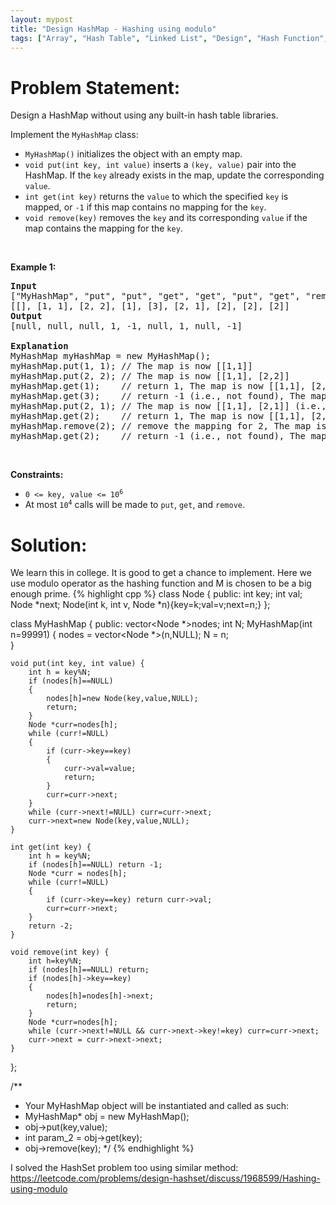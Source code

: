 ```yaml
---
layout: mypost
title: "Design HashMap - Hashing using modulo"
tags: ["Array", "Hash Table", "Linked List", "Design", "Hash Function", "C++", "Easy"]
---
```

# Problem Statement:
<p>Design a HashMap without using any built-in hash table libraries.</p>

<p>Implement the <code>MyHashMap</code> class:</p>

<ul>
	<li><code>MyHashMap()</code> initializes the object with an empty map.</li>
	<li><code>void put(int key, int value)</code> inserts a <code>(key, value)</code> pair into the HashMap. If the <code>key</code> already exists in the map, update the corresponding <code>value</code>.</li>
	<li><code>int get(int key)</code> returns the <code>value</code> to which the specified <code>key</code> is mapped, or <code>-1</code> if this map contains no mapping for the <code>key</code>.</li>
	<li><code>void remove(key)</code> removes the <code>key</code> and its corresponding <code>value</code> if the map contains the mapping for the <code>key</code>.</li>
</ul>

<p>&nbsp;</p>
<p><strong class="example">Example 1:</strong></p>

<pre>
<strong>Input</strong>
[&quot;MyHashMap&quot;, &quot;put&quot;, &quot;put&quot;, &quot;get&quot;, &quot;get&quot;, &quot;put&quot;, &quot;get&quot;, &quot;remove&quot;, &quot;get&quot;]
[[], [1, 1], [2, 2], [1], [3], [2, 1], [2], [2], [2]]
<strong>Output</strong>
[null, null, null, 1, -1, null, 1, null, -1]

<strong>Explanation</strong>
MyHashMap myHashMap = new MyHashMap();
myHashMap.put(1, 1); // The map is now [[1,1]]
myHashMap.put(2, 2); // The map is now [[1,1], [2,2]]
myHashMap.get(1);    // return 1, The map is now [[1,1], [2,2]]
myHashMap.get(3);    // return -1 (i.e., not found), The map is now [[1,1], [2,2]]
myHashMap.put(2, 1); // The map is now [[1,1], [2,1]] (i.e., update the existing value)
myHashMap.get(2);    // return 1, The map is now [[1,1], [2,1]]
myHashMap.remove(2); // remove the mapping for 2, The map is now [[1,1]]
myHashMap.get(2);    // return -1 (i.e., not found), The map is now [[1,1]]
</pre>

<p>&nbsp;</p>
<p><strong>Constraints:</strong></p>

<ul>
	<li><code>0 &lt;= key, value &lt;= 10<sup>6</sup></code></li>
	<li>At most <code>10<sup>4</sup></code> calls will be made to <code>put</code>, <code>get</code>, and <code>remove</code>.</li>
</ul>

# Solution:
We learn this in college. It is good to get a chance to implement.
Here we use modulo operator as the hashing function and M is chosen to be a big enough prime.
 {% highlight cpp %} 
class Node {
    public:
    int key;
    int val;
    Node *next;
    Node(int k, int v, Node *n){key=k;val=v;next=n;}
};

class MyHashMap {
public:
    vector<Node *>nodes;
    int N;
    MyHashMap(int n=99991) {
        nodes = vector<Node *>(n,NULL);
        N = n;        
    }
    
    void put(int key, int value) {
        int h = key%N;
        if (nodes[h]==NULL)
        {
            nodes[h]=new Node(key,value,NULL);
            return;
        }
        Node *curr=nodes[h];
        while (curr!=NULL)
        {
            if (curr->key==key)
            {
                curr->val=value;
                return;
            }
            curr=curr->next;
        }
        while (curr->next!=NULL) curr=curr->next;
        curr->next=new Node(key,value,NULL);
    }
    
    int get(int key) {
        int h = key%N;
        if (nodes[h]==NULL) return -1;
        Node *curr = nodes[h];
        while (curr!=NULL)
        {
            if (curr->key==key) return curr->val;
            curr=curr->next;
        }
        return -2;
    }
    
    void remove(int key) {
        int h=key%N;
        if (nodes[h]==NULL) return;
        if (nodes[h]->key==key) 
        {
            nodes[h]=nodes[h]->next;
            return;
        }
        Node *curr=nodes[h];
        while (curr->next!=NULL && curr->next->key!=key) curr=curr->next;
        curr->next = curr->next->next;        
    }
};

/**
 * Your MyHashMap object will be instantiated and called as such:
 * MyHashMap* obj = new MyHashMap();
 * obj->put(key,value);
 * int param_2 = obj->get(key);
 * obj->remove(key);
 */
 {% endhighlight %}

I solved the HashSet problem too using similar method: <https://leetcode.com/problems/design-hashset/discuss/1968599/Hashing-using-modulo>